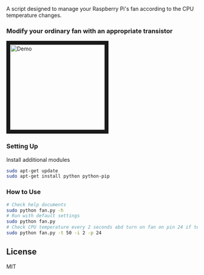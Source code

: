 A script designed to manage your Raspberry Pi's fan according to the CPU temperature changes.

### Modify your ordinary fan with an appropriate transistor
<img src="https://github.com/xswxm/Smart_Fan_for_Raspberry_Pi/blob/master/demo.png?raw=true" 
alt="Demo" width="249" height="224" border="10" />

### Setting Up
Install additional modules
```sh
sudo apt-get update
sudo apt-get install python python-pip
```

### How to Use
```sh
# Check help documents
sudo python fan.py -h
# Run with default settings
sudo python fan.py
# Check CPU temperature every 2 seconds abd turn on fan on pin 24 if temperature is higher than 50 celsius
sudo python fan.py -t 50 -i 2 -p 24
```

License
----
MIT
